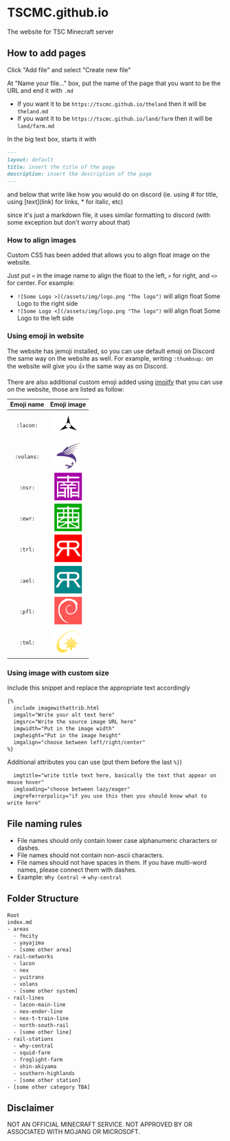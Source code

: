 # TSCMC.github.io
The website for TSC Minecraft server

## How to add pages
Click "Add file" and select "Create new file"

At "Name your file..." box, put the name of the page that you want to be the URL
and end it with `.md`
- If you want it to be `https://tscmc.github.io/theland` then it will be `theland.md`
- If you want it to be `https://tscmc.github.io/land/farm` then it will be `land/farm.md`

In the big text box, starts it with
```markdown
---
layout: default
title: insert the title of the page
description: insert the description of the page
---
```

and below that write like how you would do on discord
(ie. using # for title, using \[text\]\(link\) for links, \* for italic, etc)

since it's just a markdown file, it uses similar formatting to discord (with
some exception but don't worry about that)

### How to align images

Custom CSS has been added that allows you to align float image on the website.

Just put `<` in the image name to align the float to the left, `>` for right,
and `<>` for center. For example:
- `![Some Logo >](/assets/img/logo.png "The logo")` will align float Some Logo
  to the right side
- `![Some Logo <](/assets/img/logo.png "The logo")` will align float Some Logo
  to the left side

### Using emoji in website

The website has jemoji installed, so you can use default emoji on Discord the
same way on the website as well. For example, writing `:thumbsup:` on the
website will give you :thumbsup: the same way as on Discord.

There are also additional custom emoji added using
[imojify](https://github.com/danielthepope/imojify) that you can use on
the website, those are listed as follow:

| Emoji name | Emoji image                                                                   |
|    :---:   |    :---:                                                                      |
| `:lacon:`  | ![:lacon:](/assets/img/rail-networks/64px/lacon-network-white-background.png) |
| `:volans:` | ![:volans:](/assets/img/rail-networks/64px/volans-railway.png)                |
|  `:nsr:`   | ![:nsr:](/assets/img/rail-lines/64px/mrtc-north-south-rail.png)               |
|  `:ewr:`   | ![:ewr:](/assets/img/rail-lines/64px/mrtc-east-west-rail.png)                 |
|  `:trl:`   | ![:trl:](/assets/img/rail-lines/64px/richardrail-trunk-line.png)              |
|  `:ael:`   | ![:ael:](/assets/img/rail-lines/64px/richardrail-airport-express-line.png)    |
|  `:pfl:`   | ![:pfl:](/assets/img/rail-lines/64px/fulahm-railways-paddy-field-line.png)    |
|  `:tml:`   | ![:tml:](/assets/img/rail-lines/64px/yuitrans-tenma-line.png)                 |

### Using image with custom size

Include this snippet and replace the appropriate text accordingly

```
{%
  include imagewithattrib.html
  imgalt="Write your alt text here"
  imgsrc="Write the source image URL here"
  imgwidth="Put in the image width"
  imgheight="Put in the image height"
  imgalign="choose between left/right/center"
%}
```

Additional attributes you can use (put them before the last `%}`)
```
  imgtitle="write title text here, basically the text that appear on mouse hover"
  imgloading="choose between lazy/eager"
  imgreferrerpolicy="if you use this then you should know what to write here"
```

## File naming rules

- File names should only contain lower case alphanumeric characters or dashes.
- File names should not contain non-ascii characters.
- File names should not have spaces in them. If you have multi-word names,
  please connect them with dashes.
- Example: `Why Central` -> `why-central`

## Folder Structure

```
Root
index.md
- areas
  - fmcity
  - yayajima
  - [some other area]
- rail-networks
  - lacon
  - nex
  - yuitrans
  - volans
  - [some other system]
- rail-lines
  - lacon-main-line
  - nex-ender-line
  - nex-t-train-line
  - north-south-rail
  - [some other line]
- rail-stations
  - why-central
  - squid-farm
  - froglight-farm
  - shin-akiyama
  - southern-highlands
  - [some other station]
- [some other category TBA]
```

## Disclaimer
NOT AN OFFICIAL MINECRAFT SERVICE. NOT APPROVED BY OR ASSOCIATED WITH MOJANG OR MICROSOFT.
